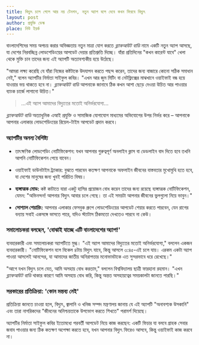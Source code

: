 ```yaml
---
title: বিদ্যুৎ চলে গেলে আর নয় টেনশন, নতুন অ্যাপ বলে দেবে কখন ফিরবে বিদ্যুৎ
layout: post
author: প্রযুক্তি ডেস্ক
place: নিউ ইয়র্ক
---
```


বাংলাদেশিদের সময় অপচয় করার অভিজ্ঞতায় নতুন মাত্রা যোগ করতে *ব্ল্যাকআউট বাডি* নামে একটি নতুন অ্যাপ আসছে, যা দেশের নিরবচ্ছিন্ন লোডশেডিংয়ের আপডেট দেয়ার প্রতিশ্রুতি দিচ্ছে। যাঁরা প্রতিদিনের "কখন কারেন্ট যাবে" খেলা থেকে মুক্তি চান তাদের জন্য এই অ্যাপটি অত্যাবশ্যকীয় হয়ে উঠেছে।

"আমরা লক্ষ্য করেছি যে যাঁরা নিজের কষ্টটাকে উদযাপন করতে পছন্দ করেন, তাদের জন্য বাজারে কোনো সঠিক সমাধান নেই," বলেন অ্যাপটির নির্মাতা সাইফুল কবির। "এখন আর জুম মিটিং বা নেটফ্লিক্সের মাঝখানে ওয়াইফাই বন্ধ হয়ে যাওয়ার ভয় থাকতে হবে না। *ব্ল্যাকআউট বাডি* আপনাকে জানাবে ঠিক কখন আশা ছেড়ে দেওয়া উচিত আর পাওয়ার ব্যাংক চার্জে লাগানো উচিত।"

> ...এই অ্যাপ আমাদের বিদ্যুতের মতোই অনির্ভরযোগ্য...

*ব্ল্যাকআউট বাডি* অত্যাধুনিক এআই প্রযুক্তি ও সামাজিক যোগাযোগ মাধ্যমের অভিযোগের উপর নির্ভর করে – আপনাকে আপনার এলাকার লোডশেডিংয়ের রিয়েল-টাইম আপডেট প্রদান করবে। 

### অ্যাপটির অনন্য বৈশিষ্ট্য

- তাৎক্ষণিক লোডশেডিং নোটিফিকেশন: যখন আপনার গুরুত্বপূর্ণ অনলাইন ক্লাস বা ডেডলাইন বাদ দিতে হবে তখনি আপনি নোটিফিকেশন পেয়ে যাবেন। 

- ওয়াইফাই ডাউনটাইম ট্র্যাকার: বুঝতে পারবেন কতক্ষণ আপনাকে অফলাইন জীবনের বাস্তবতার মুখোমুখি হতে হবে, যা দেশের মানুষের জন্য খুবই পরিচিত বিষয়।

- **ব্যঙ্গাত্মক মোড:** কষ্ট কাটাতে যারা একটু হাসির প্রয়োজন বোধ করেন তাদের জন্য রয়েছে ব্যঙ্গাত্মক নোটিফিকেশন, যেমন: "অভিনন্দন! আপনার বিদ্যুৎ আবার চলে গেছে। তা এই সময়টা আপনার জীবনের ভুলগুলো নিয়ে ভাবুন।"

- **সোশ্যাল শেয়ারিং:** আপনার এলাকার ফেসবুক গ্রুপে লোডশেডিংয়ের আপডেট শেয়ার করতে পারবেন, যেন রাগের বন্যায় সবাই একসঙ্গে ভাসতে পারে, যদিও স্ট্যাটাস ঠিকমতো দেখতেও পারবে না কেউ।

### সমালোচকরা বলছেন, 'বোঝাই যাচ্ছে এটি বাংলাদেশের অ্যাপ!'

ব্যবহারকারী এবং সমালোচকরা অ্যাপটিতে মুগ্ধ। "এই অ্যাপ আমাদের বিদ্যুতের মতোই অনির্ভরযোগ্য," বললেন একজন ব্যবহারকারী। "নোটিফিকেশন বলে বিকেল ৪টায় বিদ্যুৎ যাবে, কিন্তু আসলে ৩:৪৫-এই চলে যায়। এরকম একটা অ্যাপ পাওয়া আসলেই আনন্দের, যা আমাদের জাতীয় অনিরাপত্তার মনোভাবটাকে এত সুন্দরভাবে ধরে রেখেছে।"

"আগে যখন বিদ্যুৎ চলে যেত, আমি অসহায় বোধ করতাম," বললেন বিশ্ববিদ্যালয় ছাত্রী ফারহানা রহমান। "এখন *ব্ল্যাকআউট বাডি* থাকার কারণে আমি অসহায় বোধ করি, কিন্তু অন্তত অসহায়ত্বের সময়কালটা জানতে পারছি।"

### সরকারের প্রতিক্রিয়া: 'কোন মন্তব্য নেই'

প্রতিক্রিয়া জানতে চাওয়া হলে, বিদ্যুৎ, জ্বালানি ও খনিজ সম্পদ মন্ত্রণালয় জানায় যে এই অ্যাপটি "অনাবশ্যক উসকানি" এবং তারা নাগরিকদের "জীবনের অনিশ্চয়তাকে উপভোগ করতে শিখতে" পরামর্শ দিয়েছে। 

অ্যাপটির নির্মাতা সাইফুল কবির ইতোমধ্যে পরবর্তী আপডেট নিয়ে কাজ করছেন: একটি ফিচার যা বলবে গ্রাহক সেবার জবাব পাওয়ার জন্য ঠিক কতক্ষণ অপেক্ষা করতে হবে, যখন আপনার বিদ্যুৎ ফিরেও আসবে, কিন্তু ওয়াইফাই কাজ করবে না।
